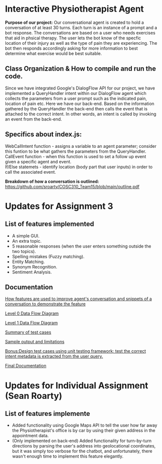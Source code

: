 # Interactive Physiotherapist Agent
**Purpose of our project:** Our conversational agent is created to hold a conversation of at least 30 turns. Each turn is an instance of a prompt and a bot response. The conversations are based on a user who needs exercises that aid in phsical therapy. The user lets the bot know of the specfic location of their injury as well as the type of pain they are experiencing. The bot then responds accordingly asking for more information to best determine what exercise would be best suitable.  

## Class Organization & How to compile and run the code.
Since we have integrated Google's DialogFlow API for our project, we have implemented a QueryHandler intent within our DialogFlow agent which collects the parameters from a user prompt such as the indicated pain, location of pain etc. Here we have our back-end. Based on the information gathered by the QueryHandler the back-end then calls the event that is attached to the correct intent. In other words, an intent is called by invoking an event from the back-end.

## Specifics about index.js:
WebCallIntent function - assigns a variable to an agent parameter; consider this funtion to be what gathers the parameters from the QueryHandler.  
CallEvent function - when this function is used to set a follow up event given a specific agent and event.  
If/Else statemets - identify location (body part that user inputs) in order to call the associated event.

**Breakdown of how a conversation is outlined:**
https://github.com/sroarty/COSC310_Team15/blob/main/outline.pdf

# Updates for Assignment 3
## List of features implemented
- A simple GUI.  
- An extra topic. 
- 5 reasonable responses (when the user enters something outside the two topics). 
- Spelling mistakes (Fuzzy matching). 
- Entity Matching. 
- Synonym Recognition. 
- Sentiment Analysis. 
## Documentation
[How features are used to improve agent's conversation and snippets of a conversation to demonstrate the feature](./COSC310-%20Features%20Explanation.pdf)
  
[Level 0 Data Flow Diagram](./COSC310_Team15/blob/main/Level0_DFD.pdf)
  
[Level 1 Data Flow Diagram](./Level1_DFD.pdf)
  
[Summary of test cases](./COSC310-%20Test%20Cases.pdf)
  
[Sample output and limitations](./Sample%20output%20&%20limitations.pdf)
  
[Bonus:Design test cases using unit testing framework; test the correct intent metadata is extracted from the user query.](./testing/index-test.js)
  
[Final Documentation](./COSC%20310%20-%20Final%20Documentation.pdf)

# Updates for Individual Assignment (Sean Roarty)
## List of features implemente
- Added functionality using Google Maps API to tell the user how far away the Physiotherapist's office is by car by using their given address in the appointment data. 
- (Only implemented on back-end) Added functionality for turn-by-turn directions by parsing the user's address into geolocational coordinates, but it was simply too verbose for the chatbot, and unfortunately, there wasn't enough time to implement this feature elegantly.
  
